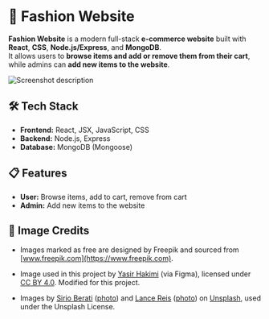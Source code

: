 # 👗 Fashion Website

**Fashion Website** is a modern full-stack **e-commerce website** built with **React**, **CSS**, **Node.js/Express**, and **MongoDB**.  
It allows users to **browse items and add or remove them from their cart**, while admins can **add new items to the website**.

![Screenshot description](Fashion_Website_img.png)

## 🛠️ Tech Stack

- **Frontend:** React, JSX, JavaScript, CSS
- **Backend:** Node.js, Express
- **Database:** MongoDB (Mongoose)

## 📋 Features

- **User:** Browse items, add to cart, remove from cart
- **Admin:** Add new items to the website

## 📸 Image Credits

- Images marked as free are designed by Freepik and sourced from [www.freepik.com](https://www.freepik.com).

- Image used in this project by [Yasir Hakimi](https://www.figma.com/community/file/1365263619600313207/cloth-store-fashion-store-e-commerce-ui-kit) (via Figma), licensed under [CC BY 4.0](https://creativecommons.org/licenses/by/4.0/). Modified for this project.

- Images by [Sirio Berati](https://unsplash.com/@sirioberati?utm_content=creditCopyText&utm_medium=referral&utm_source=unsplash) ([photo](https://unsplash.com/photos/man-standing-beside-man-7_ZNLVlJchs?utm_content=creditCopyText&utm_medium=referral&utm_source=unsplash)) and [Lance Reis](https://unsplash.com/@lancereis?utm_content=creditCopyText&utm_medium=referral&utm_source=unsplash) ([photo](https://unsplash.com/photos/a-woman-with-long-hair-wearing-a-cowboy-hat-rZ1ou9h-rmI?utm_content=creditCopyText&utm_medium=referral&utm_source=unsplash)) on [Unsplash](https://unsplash.com), used under the Unsplash License.

